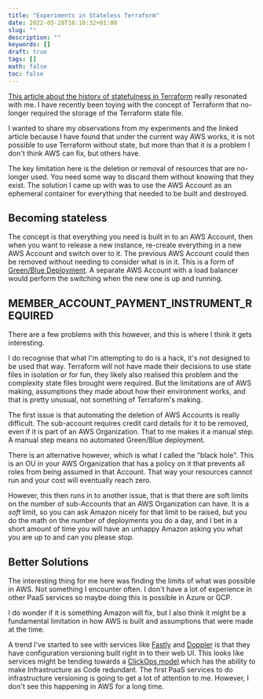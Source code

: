 ```yaml
---
title: "Experiments in Stateless Terraform"
date: 2022-05-28T18:10:32+01:00
slug: ""
description: ""
keywords: []
draft: true
tags: []
math: false
toc: false
---
```


[This article about the history of statefulness in Terraform](https://www.bejarano.io/terraform-stateless/) really resonated with me. I have recently been toying with the concept of Terraform that no-longer required the storage of the Terraform state file.

I wanted to share my observations from my experiments and the linked article because I have found that under the current way AWS works, it is not possible to use Terraform without state, but more than that it is a problem I don't think AWS can fix, but others have.

The key limitation here is the deletion or removal of resources that are no-longer used. You need some way to discard them without knowing that they exist. The solution I came up with was to use the AWS Account as an ephemeral container for everything that needed to be built and destroyed.

## Becoming stateless

The concept is that everything you need is built in to an AWS Account, then when you want to release a new instance, re-create everything in a new AWS Account and switch over to it. The previous AWS Account could then be removed without needing to consider what is in it. This is a form of [Green/Blue Deployment](https://www.redhat.com/en/topics/devops/what-is-blue-green-deployment). A separate AWS Account with a load balancer would perform the switching when the new one is up and running.

## MEMBER_ACCOUNT_PAYMENT_INSTRUMENT_REQUIRED

There are a few problems with this however, and this is where I think it gets interesting.

I do recognise that what I'm attempting to do is a hack, it's not designed to be used that way. Terraform will not have made their decisions to use state files in isolation or for fun, they likely also realised this problem and the complexity state files brought were required. But the limitations are of AWS making, assumptions they made about how their environment works, and that is pretty unusual, not something of Terraform's making.

The first issue is that automating the deletion of AWS Accounts is really difficult. The sub-account requires credit card details for it to be removed, even if it is part of an AWS Organization. That to me makes it a manual step. A manual step means no automated Green/Blue deployment.

<!--alex ignore black hole-->
There is an alternative however, which is what I called the "black hole". This is an OU in your AWS Organization that has a policy on it that prevents all roles from being assumed in that Account. That way your resources cannot run and your cost will eventually reach zero.

However, this then runs in to another issue, that is that there are soft limits on the number of sub-Accounts that an AWS Organization can have. It is a _soft_ limit, so you can ask Amazon nicely for that limit to be raised, but you do the math on the number of deployments you do a day, and I bet in a short amount of time you will have an unhappy Amazon asking you what you are up to and can you please stop.

## Better Solutions

The interesting thing for me here was finding the limits of what was possible in AWS. Not something I encounter often. I don't have a lot of experience in other PaaS services so maybe doing this is possible in Azure or GCP.

I do wonder if it is something Amazon will fix, but I also think it might be a fundamental limitation in how AWS is built and assumptions that were made at the time.

A trend I've started to see with services like [Fastly](https://docs.fastly.com/en/guides/working-with-services#editing-and-activating-versions-of-services) and [Doppler](https://docs.doppler.com/docs/versioning) is that they have configuration versioning built right in to their web UI. This looks like services might be tending towards a [ClickOps model](https://www.lastweekinaws.com/blog/clickops/) which has the ability to make Infrastructure as Code redundant. The first PaaS services to do infrastructure versioning is going to get a lot of attention to me. However, I don't see this happening in AWS for a long time.
